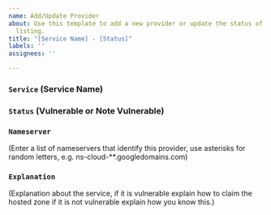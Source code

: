 ```yaml
---
name: Add/Update Provider
about: Use this template to add a new provider or update the status of an existing
  listing.
title: "[Service Name] - [Status]"
labels: ''
assignees: ''

---
```


### <code>Service</code> (Service Name)

### <code>Status</code> (Vulnerable or Note Vulnerable)

### <code>Nameserver</code>

(Enter a list of nameservers that identify this provider, use asterisks for random letters, e.g. ns-cloud-**.googledomains.com)

### <code>Explanation</code>

(Explanation about the service, if it is vulnerable explain how to claim the hosted zone if it is not vulnerable explain how you know this.)
